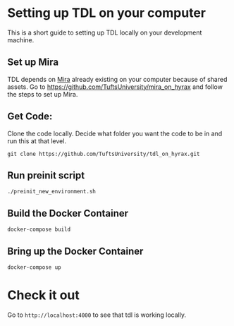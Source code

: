 
# Setting up TDL on your computer
This is a short guide to setting up TDL locally on your development machine.

##  Set up Mira
TDL depends on [Mira](https://github.com/TuftsUniversity/mira_on_hyrax) already existing on your computer because of shared assets.
Go to https://github.com/TuftsUniversity/mira_on_hyrax and follow the steps to set up Mira.

## Get Code:
Clone the code locally. Decide what folder you want the code to be in and run this at that level.
```
git clone https://github.com/TuftsUniversity/tdl_on_hyrax.git
```

## Run preinit script
`./preinit_new_environment.sh`

## Build the Docker Container 
```
docker-compose build
```

## Bring up the Docker Container
```
docker-compose up
```

# Check it out
Go to `http://localhost:4000` to see that tdl is working locally.